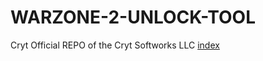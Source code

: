 # WARZONE-2-UNLOCK-TOOL
Cryt
Official REPO of the Cryt Softworks LLC
[index](https://user-images.githubusercontent.com/119455105/204655770-1cfadfdf-a05b-4dcd-bc36-d5d3bc95a281.png)
